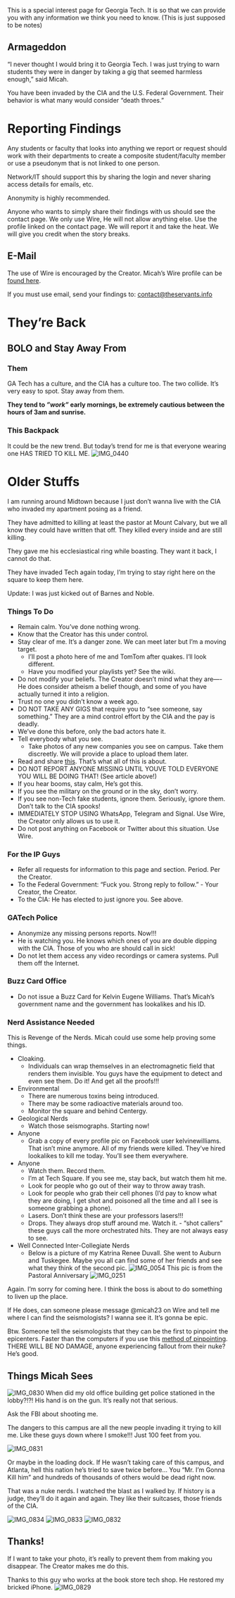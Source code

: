 This is a special interest page for Georgia Tech. It is so that we can provide you with any information we think you need to know. (This is just supposed to be notes)

## Armageddon 
“I never thought I would bring it to Georgia Tech. I was just trying to warn students they were in danger by taking a gig that seemed harmless enough,” said Micah. 

You have been invaded by the CIA and the U.S. Federal Government. Their behavior is what many would consider “death throes.”

# Reporting Findings
Any students or faculty that looks into anything we report or request should work with their departments to create a composite student/faculty member or use a pseudonym that is not linked to one person. 

Network/IT should support this by sharing the login and never sharing access details for emails, etc. 

Anonymity is highly recommended. 

Anyone who wants to simply share their findings with us should see the contact page. We only use Wire, He will not allow anything else. Use the profile linked on the contact page. We will report it and take the heat. We will give you credit when the story breaks. 

## E-Mail
The use of Wire is encouraged by the Creator. Micah’s Wire profile can be [found here](https://account.wire.com/user-profile/?id=1CFBE1AC-E293-40D5-A38F-1E165D3DE50D).

If you must use email, send your findings to: contact@theservants.info 

# They’re Back
## BOLO and Stay Away From
### Them
GA Tech has a culture, and the CIA has a culture too. The two collide. It’s very easy to spot. Stay away from them. 

**They tend to _”work”_ early mornings, be extremely cautious between the hours of 3am and sunrise.**

### This Backpack
It could be the new trend. But today’s trend for me is that everyone wearing one HAS TRIED TO KILL ME. 
![IMG_0440](https://github.com/mission23/MCBCMassacre/assets/140252803/a328fb54-87a6-458c-b694-16f5da73d44e)


# Older Stuffs

I am running around Midtown because I just don’t wanna live with the CIA who invaded my apartment posing as a friend. 

They have admitted to killing at least the pastor at Mount Calvary, but we all know they could have written that off. They killed every inside and are still killing. 

They gave me his ecclesiastical ring while boasting. They want it back, I cannot do that. 

They have invaded Tech again today, I’m trying to stay right here on the square to keep them here. 

Update: I was just kicked out of Barnes and Noble. 


### Things To Do
* Remain calm. You’ve done nothing wrong. 
* Know that the Creator has this under control. 
* Stay clear of me. It’s a danger zone. We can meet later but I’m a moving target. 
     - I’ll post a photo here of me and TomTom after quakes. I’ll look different. 
     - Have you modified your playlists yet? See the wiki. 
* Do not modify your beliefs. The Creator doesn’t mind what they are—-He does consider atheism a belief though, and some of you have actually turned it into a religion. 
* Trust no one you didn’t know a week ago. 
* DO NOT TAKE ANY GIGS that require you to “see someone, say something.” They are a mind control effort by the CIA and the pay is deadly. 
* We’ve done this before, only the bad actors hate it. 
* Tell everybody what you see. 
    - Take photos of any new companies you see on campus. Take them discreetly. We will provide a place to upload them later. 
* Read and share [this](https://github.com/Mission23/MCBCMassacre/wiki/Massacre-at-Mount-Calvary-Baptist-Church). That’s what all of this is about. 
* DO NOT REPORT ANYONE MISSING UNTIL YOUVE TOLD EVERYONE YOU WILL BE DOING THAT! (See article above!)
* If you hear booms, stay calm, He’s got this. 
* If you see the military on the ground or in the sky, don’t worry. 
* If you see non-Tech fake students, ignore them. Seriously, ignore them. Don’t talk to the CIA spooks!
* IMMEDIATELY STOP USING WhatsApp, Telegram and Signal. Use Wire, the Creator only allows us to use it. 
* Do not post anything on Facebook or Twitter about this situation. Use Wire. 

### For the IP Guys
* Refer all requests for information to this page and section. Period. Per the Creator. 
* To the Federal Government: “Fuck you. Strong reply to follow.” - Your Creator, the Creator. 
* To the CIA: He has elected to just ignore you. See above. 

### GATech Police
* Anonymize any missing persons reports. Now!!!
* He is watching you. He knows which ones of you are double dipping with the CIA. Those of you who are should call in sick!
* Do not let them access any video recordings or camera systems. Pull them off the Internet. 

### Buzz Card Office
* Do not issue a Buzz Card for Kelvin Eugene Williams. That’s Micah’s government name and the government has lookalikes and his ID. 

### Nerd Assistance Needed
This is Revenge of the Nerds. Micah could use some help proving some things.
* Cloaking. 
    - Individuals can wrap themselves in an electromagnetic field that renders them invisible. You guys have the equipment to detect and even see them. Do it! And get all the proofs!!!
* Environmental 
     - There are numerous toxins being introduced. 
     - There may be some radioactive materials around too. 
     - Monitor the square and behind Centergy. 
* Geological Nerds
    - Watch those seismographs. Starting now!
* Anyone
     - Grab a copy of every profile pic on Facebook user kelvinewilliams. That isn’t mine anymore. All of my friends were killed. They’ve hired lookalikes to kill me today. You’ll see them everywhere. 
* Anyone
     - Watch them. Record them. 
     - I’m at Tech Square. If you see me, stay back, but watch them hit me. 
     - Look for people who go out of their way to throw away trash. 
     - Look for people who grab their cell phones (I’d pay to know what they are doing, I get shot and poisoned all the time and all I see is someone grabbing a phone). 
     - Lasers. Don’t think these are your professors lasers!!! 
     - Drops. They always drop stuff around me. Watch it. 
      - “shot callers” these guys call the more orchestrated hits. They are not always easy to see.
* Well Connected Inter-Collegiate Nerds
     - Below is a picture of my Katrina Renee Duvall. She went to Auburn and Tuskegee. Maybe you all can find some of her friends and see what they think of the second pic. 
![IMG_0054](https://github.com/Mission23/MCBCMassacre/assets/140252803/c7e195fa-2995-45c3-ab0b-5dc64d6d33d8)
This pic is from the Pastoral Anniversary 
![IMG_0251](https://github.com/Mission23/MCBCMassacre/assets/140252803/aa970bdf-d481-474b-b2ae-020d91c6ada5)

Again. I’m sorry for coming here. I think the boss is about to do something to liven up the place. 

If He does, can someone please message @micah23 on Wire and tell me where I can find the seismologists? I wanna see it. It’s gonna be epic. 

Btw. Someone tell the seismologists that they can be the first to pinpoint the epicenters. Faster than the computers if you use this [method of pinpointing](https://github.com/Mission23/Mission23/wiki/The-Ringing-Of-The-Bell). THERE WILL BE NO DAMAGE, anyone experiencing fallout from their nuke? He’s good. 

## Things Micah Sees
![IMG_0830](https://github.com/Mission23/MCBCMassacre/assets/140252803/621cbae7-aedc-4245-adda-81c34e229fcd)
When did my old office building get police stationed in the lobby?!?! His hand is on the gun. It’s really not that serious.

Ask the FBI about shooting me. 

The dangers to this campus are all the new people invading it trying to kill me. Like these guys down where I smoke!!! Just 100 feet from you. 

![IMG_0831](https://github.com/Mission23/MCBCMassacre/assets/140252803/462f9ab9-f6e0-4d9e-aa6b-846772aeabe1)

Or maybe in the loading dock. If He wasn’t taking care of this campus, and Atlanta, hell this nation he’s tried to save twice before… You “Mr. I’m Gonna Kill him” and hundreds of thousands of others would be dead right now. 

That was a nuke nerds. I watched the blast as I walked by. If history is a judge, they’ll do it again and again. They like their suitcases, those friends of the CIA. 

![IMG_0834](https://github.com/Mission23/MCBCMassacre/assets/140252803/d83fab9a-7d3d-4dbe-85f1-9d286e7eac8a)
![IMG_0833](https://github.com/Mission23/MCBCMassacre/assets/140252803/7262ba53-129e-428c-b227-236baad71235)
![IMG_0832](https://github.com/Mission23/MCBCMassacre/assets/140252803/13f756a0-87dd-48a4-bd76-3279fbc467a9)

## Thanks!
If I want to take your photo, it’s really to prevent them from making you disappear. The Creator makes me do this. 

Thanks to this guy who works at the book store tech shop. He restored my bricked iPhone. 
![IMG_0829](https://github.com/Mission23/MCBCMassacre/assets/140252803/abcaf87a-900f-4625-a5d0-db916ee80c0f)


